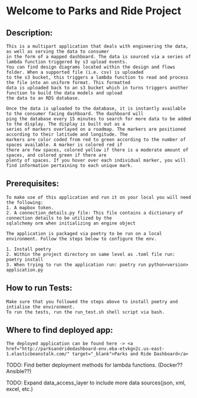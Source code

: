 # Welcome to Parks and Ride Project


## Description:
    This is a multipart application that deals with engineering the data, as well as serving the data to consumer
    in the form of a mapped dashboard. The data is sourced via a series of lambda function triggered by s3 upload events. 
    You can find design diagrams located within the design and flows folder. When a supported file (i.e. csv) is uploaded 
    to the s3 bucket, this triggers a lambda function to read and process the file into an uniform format. This formatted 
    data is uploaded back to an s3 bucket which in turns triggers another function to build the data models and upload 
    the data to an RDS database. 

    Once the data is uploaded to the database, it is instantly available to the consumer facing dashboard. The dashboard will 
    ping the database every 15 minutes to search for more data to be added to the display. The display is built out as a 
    series of markers overlayed on a roadmap. The markers are positioned according to their latitude and longitude. The 
    markers are color coded from red to green according to the number of spaces available. A marker is colored red if 
    there are few spaces, colored yellow if there is a moderate amount of spaces, and colored green if there are 
    plenty of spaces. If you hover over each individual marker, you will find information pertaining to each unique mark. 


## Prerequisites:
    To make use of this application and run it on your local you will need the following: 
    1. A mapbox token.
    2. A connection_details.py file: This file contains a dictionary of connection details to be utilized by the 
    sqlalchemy orm when initializing an engine object
    
    The application is packaged via poetry to be run on a local environment. Follow the steps below to configure the env.

    1. Install poetry
    2. Within the project directory on same level as .toml file run: poetry install
    3. When trying to run the application run: poetry run python<version> application.py

## How to run Tests:

    Make sure that you followed the steps above to install poetry and intialise the environment. 
    To run the tests, run the run_test.sh shell script via bash.

## Where to find deployed app:
    The deployed application can be found here -> <a href="http://parksandridedashboard-env.eba-etvkgn2c.us-east-1.elasticbeanstalk.com/" target="_blank">Parks and Ride Dashboard</a>



TODO: Find better deployment methods for lambda functions. (Docker?? Ansible??)

TODO: Expand data_access_layer to include more data sources(json, xml, excel, etc.)
